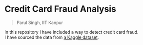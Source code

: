 # Credit Card Fraud Analysis
> Parul Singh, IIT Kanpur

In this repository I have included a way to detect credit card fraud.<br>
I have sourced the data from <a href="https://www.kaggle.com/datasets/mlg-ulb/creditcardfraud">a Kaggle dataset</a>.
